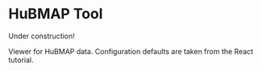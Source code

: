 # HuBMAP Tool

Under construction!

Viewer for HuBMAP data. Configuration defaults are taken from the React tutorial.
